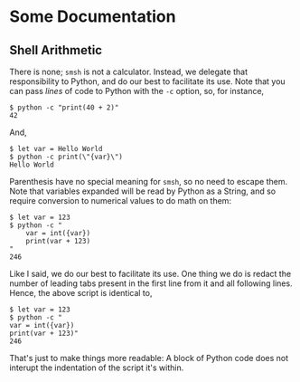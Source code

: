 Some Documentation
==================

Shell Arithmetic
----------------

There is none; `smsh` is not a calculator.  Instead, we delegate that responsibility
to Python, and do our best to facilitate its use.  Note that you can pass *lines*
of code to Python with the `-c` option, so, for instance,

```
$ python -c "print(40 + 2)"
42
```

And,

```
$ let var = Hello World
$ python -c print(\"{var}\")
Hello World
```

Parenthesis have no special meaning for `smsh`, so no need to escape them.  
Note that variables expanded will be read by Python as a String, and so require
conversion to numerical values to do math on them:

```
$ let var = 123
$ python -c "
    var = int({var})
    print(var + 123)
"
246
```

Like I said, we do our best to facilitate its use.  One thing we do is redact the
number of leading tabs present in the first line from it and all following lines.  Hence, the above script is identical to,

```
$ let var = 123
$ python -c "
var = int({var})
print(var + 123)"
246
```

That's just to make things more readable: A block of Python code does not interupt the
indentation of the script it's within.  
